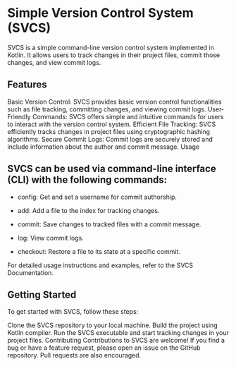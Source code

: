 # Simple Version Control System (SVCS)

SVCS is a simple command-line version control system implemented in Kotlin. It allows users to track changes in their project files, commit those changes, and view commit logs.

## Features
Basic Version Control: SVCS provides basic version control functionalities such as file tracking, committing changes, and viewing commit logs.
User-Friendly Commands: SVCS offers simple and intuitive commands for users to interact with the version control system.
Efficient File Tracking: SVCS efficiently tracks changes in project files using cryptographic hashing algorithms.
Secure Commit Logs: Commit logs are securely stored and include information about the author and commit message.
Usage

## SVCS can be used via command-line interface (CLI) with the following commands:

- config: Get and set a username for commit authorship.

- add: Add a file to the index for tracking changes.

- commit: Save changes to tracked files with a commit message.

- log: View commit logs.

- checkout: Restore a file to its state at a specific commit.

For detailed usage instructions and examples, refer to the SVCS Documentation.

## Getting Started
To get started with SVCS, follow these steps:

Clone the SVCS repository to your local machine.
Build the project using Kotlin compiler.
Run the SVCS executable and start tracking changes in your project files.
Contributing
Contributions to SVCS are welcome! If you find a bug or have a feature request, please open an issue on the GitHub repository. Pull requests are also encouraged.
